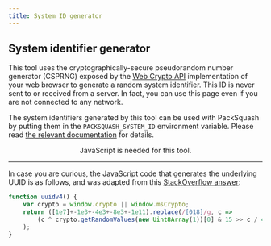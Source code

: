 ```yaml
---
title: System ID generator
---
```


## System identifier generator

This tool uses the cryptographically-secure pseudorandom number generator (CSPRNG) exposed by the [Web Crypto API](https://developer.mozilla.org/en-US/docs/Web/API/Web_Crypto_API) implementation of your web browser to generate a random system identifier. This ID is never sent to or received from a server. In fact, you can use this page even if you are not connected to any network.

The system identifiers generated by this tool can be used with PackSquash by putting them in the `PACKSQUASH_SYSTEM_ID` environment variable. Please read [the relevant documentation](https://github.com/ComunidadAylas/PackSquash/wiki/System-identifiers) for details.

<noscript>
<p align="center">JavaScript is needed for this tool.</p>
</noscript>

<style>
#generate_id {
	color: #fff;
	padding: 0.5em;
	background: #646464;
	transition: background-color 0.25s;

	user-select: none;
	-webkit-user-select: none;
	-moz-user-select: none;
	-ms-user-select: none;
}

#generate_id:focus, #generate_id:hover {
	cursor: pointer;
	background: #565656;
	transition: background-color 0.25s;
}

#copy_id {
	float: right;
	font-size: 14px;
	padding: 10px;
	background: #646464;
	transition: background-color 0.25s;

	user-select: none;
	-webkit-user-select: none;
	-moz-user-select: none;
	-ms-user-select: none;
}

#copy_id:focus, #copy_id:hover {
	cursor: pointer;
	background: #444444;
	transition: background-color 0.25s;
}

#copy_id img {
	box-shadow: none;
	-webkit-box-shadow: none;
	-moz-box-shadow: none;
	-o-box-shadow: none;
	-ms-box-shadow: none;
}

.hide_no_js {
	display: none;
}
</style>
<span id="copy_id" class="hide_no_js" tabindex="0" role="button"><img src="{{ '/assets/images/clipboard.svg' | relative_url }}" width="21" height="21" alt="Copy system ID to clipboard"></span>
<pre id="system_id" class="hide_no_js">&#xfeff;</pre>
<p align="center" style="margin-top: 15px" class="hide_no_js"><span id="generate_id" tabindex="0" role="button">Generate system ID</span></p>
<script src="{{ '/assets/js/system_id_generator.js' | relative_url }}"></script>

---

In case you are curious, the JavaScript code that generates the underlying UUID is as follows, and was adapted from this [StackOverflow answer](https://stackoverflow.com/a/2117523/9366153):

```js
function uuidv4() {
    var crypto = window.crypto || window.msCrypto;
    return ([1e7]+-1e3+-4e3+-8e3+-1e11).replace(/[018]/g, c =>
        (c ^ crypto.getRandomValues(new Uint8Array(1))[0] & 15 >> c / 4).toString(16)
    );
}
```
